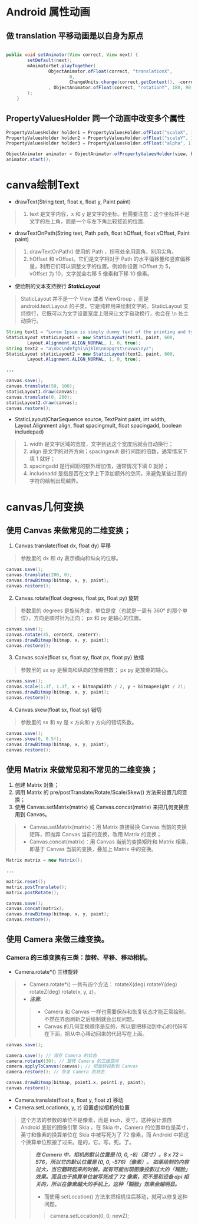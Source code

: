 # Android 属性动画
## 做 translation 平移动画是以自身为原点
```java

public void setAnimator(View correct, View next) {
        setDefault(next);
        mAnimatorSet.playTogether(
                ObjectAnimator.ofFloat(correct, "translationX",
                        0,
                        ChangeUnits.change(correct.getContext(), -correct.getWidth()))
                , ObjectAnimator.ofFloat(correct, "rotationY", 180, 90)
        );
    }
```
## PropertyValuesHolder 同一个动画中改变多个属性
```java
PropertyValuesHolder holder1 = PropertyValuesHolder.ofFloat("scaleX", 1);
PropertyValuesHolder holder2 = PropertyValuesHolder.ofFloat("scaleY", 1);
PropertyValuesHolder holder3 = PropertyValuesHolder.ofFloat("alpha", 1);

ObjectAnimator animator = ObjectAnimator.ofPropertyValuesHolder(view, holder1, holder2, holder3)
animator.start();
```
# canva绘制Text
* drawText(String text, float x, float y, Paint paint)
> 1. text 是文字内容，x 和 y 是文字的坐标。但需要注意：这个坐标并不是文字的左上角，而是一个与左下角比较接近的位置.

- drawTextOnPath(String text, Path path, float hOffset, float vOffset, Paint paint)
> 1. drawTextOnPath() 使用的 Path ，拐弯处全用圆角，别用尖角。
> 2. hOffset 和 vOffset。它们是文字相对于 Path 的水平偏移量和竖直偏移量，利用它们可以调整文字的位置。例如你设置 hOffset 为 5， vOffset 为 10，文字就会右移 5 像素和下移 10 像素。
* 使绘制的文本支持换行 ***StaticLayout***
> StaticLayout 并不是一个 View 或者 ViewGroup ，而是 android.text.Layout 的子类，它是纯粹用来绘制文字的。StaticLayout 支持换行，它既可以为文字设置宽度上限来让文字自动换行，也会在 \n 处主动换行。
```java
String text1 = "Lorem Ipsum is simply dummy text of the printing and typesetting industry.";
StaticLayout staticLayout1 = new StaticLayout(text1, paint, 600,
        Layout.Alignment.ALIGN_NORMAL, 1, 0, true);
String text2 = "a\nbc\ndefghi\njklm\nnopqrst\nuvwx\nyz";
StaticLayout staticLayout2 = new StaticLayout(text2, paint, 600,
        Layout.Alignment.ALIGN_NORMAL, 1, 0, true);

...

canvas.save();
canvas.translate(50, 100);
staticLayout1.draw(canvas);
canvas.translate(0, 200);
staticLayout2.draw(canvas);
canvas.restore();
```
* StaticLayout(CharSequence source, TextPaint paint, int width, Layout.Alignment align, float spacingmult, float spacingadd, boolean includepad)
> 1. width 是文字区域的宽度，文字到达这个宽度后就会自动换行；
> 2. align 是文字的对齐方向；spacingmult 是行间距的倍数，通常情况下填 1 就好；
> 3. spacingadd 是行间距的额外增加值，通常情况下填 0 就好；
> 4. includeadd 是指是否在文字上下添加额外的空间，来避免某些过高的字符的绘制出现越界。
# canvas几何变换
## 使用 Canvas 来做常见的二维变换；
1. Canvas.translate(float dx, float dy) 平移
> 参数里的 dx 和 dy 表示横向和纵向的位移。
```java
canvas.save();
canvas.translate(200, 0);
canvas.drawBitmap(bitmap, x, y, paint);
canvas.restore();
```
2. Canvas.rotate(float degrees, float px, float py) 旋转
> 参数里的 degrees 是旋转角度，单位是度（也就是一周有 360° 的那个单位），方向是顺时针为正向； px 和 py 是轴心的位置。
```java
canvas.save();
canvas.rotate(45, centerX, centerY);
canvas.drawBitmap(bitmap, x, y, paint);
canvas.restore();
```
3. Canvas.scale(float sx, float sy, float px, float py) 放缩
> 参数里的 sx sy 是横向和纵向的放缩倍数； px py 是放缩的轴心。
```java
canvas.save();
canvas.scale(1.3f, 1.3f, x + bitmapWidth / 2, y + bitmapHeight / 2);
canvas.drawBitmap(bitmap, x, y, paint);
canvas.restore();
```
4. Canvas.skew(float sx, float sy) 错切
> 参数里的 sx 和 sy 是 x 方向和 y 方向的错切系数。
```java
canvas.save();
canvas.skew(0, 0.5f);
canvas.drawBitmap(bitmap, x, y, paint);
canvas.restore();
```
## 使用 Matrix 来做常见和不常见的二维变换；
1. 创建 Matrix 对象；
2. 调用 Matrix 的 pre/postTranslate/Rotate/Scale/Skew() 方法来设置几何变换；
3. 使用 Canvas.setMatrix(matrix) 或 Canvas.concat(matrix) 来把几何变换应用到 Canvas。
> * Canvas.setMatrix(matrix)：用 Matrix 直接替换 Canvas 当前的变换矩阵，即抛弃 Canvas 当前的变换，改用 Matrix 的变换；
> * Canvas.concat(matrix)：用 Canvas 当前的变换矩阵和 Matrix 相乘，即基于 Canvas 当前的变换，叠加上 Matrix 中的变换。
```java
Matrix matrix = new Matrix();

...

matrix.reset();
matrix.postTranslate();
matrix.postRotate();

canvas.save();
canvas.concat(matrix);
canvas.drawBitmap(bitmap, x, y, paint);
canvas.restore();
```
## 使用 Camera 来做三维变换。
### Camera 的三维变换有三类：旋转、平移、移动相机。
* Camera.rotate*() 三维旋转
> * Camera.rotate*() 一共有四个方法： rotateX(deg) rotateY(deg) rotateZ(deg) rotate(x, y, z)。
> * ***注意:***
>> * Camera 和 Canvas 一样也需要保存和恢复状态才能正常绘制，不然在界面刷新之后绘制就会出现问题。
>> * Canvas 的几何变换顺序是反的，所以要把移动到中心的代码写在下面，把从中心移动回来的代码写在上面。
```java
canvas.save();

camera.save(); // 保存 Camera 的状态
camera.rotateX(30); // 旋转 Camera 的三维空间
camera.applyToCanvas(canvas); // 把旋转投影到 Canvas
camera.restore(); // 恢复 Camera 的状态

canvas.drawBitmap(bitmap, point1.x, point1.y, paint);
canvas.restore();
```
* Camera.translate(float x, float y, float z) 移动
* Camera.setLocation(x, y, z) 设置虚拟相机的位置
> 这个方法的参数的单位不是像素，而是 inch，英寸。这种设计源自 Android 底层的图像引擎 Skia 。在 Skia 中，Camera 的位置单位是英寸，英寸和像素的换算单位在 Skia 中被写死为了 72 像素，而 Android 中把这个换算单位照搬了过来。是的，它。写。死。了。
>> ***在 Camera 中，相机的默认位置是 (0, 0, -8)（英寸）。8 x 72 = 576，所以它的默认位置是 (0, 0, -576)（像素）。
如果绘制的内容过大，当它翻转起来的时候，就有可能出现图像投影过大的「糊脸」效果。而且由于换算单位被写死成了 72 像素，而不是和设备 dpi 相关的，所以在像素越大的手机上，这种「糊脸」效果会越明显。***
>> * 而使用 setLocation() 方法来把相机往后移动，就可以修复这种问题。
>>> camera.setLocation(0, 0, newZ);
